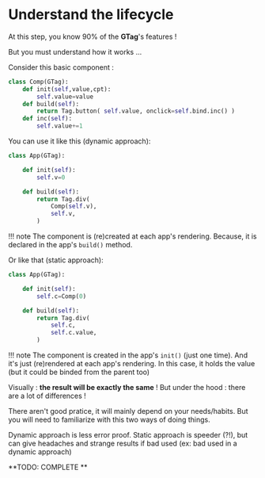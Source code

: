 # Understand the lifecycle

At this step, you know 90% of the **GTag**'s features ! 

But you must understand how it works ...

Consider this basic component :
```python
class Comp(GTag):
    def init(self,value,cpt):
        self.value=value
    def build(self):
        return Tag.button( self.value, onclick=self.bind.inc() )
    def inc(self):
        self.value+=1
```

You can use it like this (dynamic approach):
```python
class App(GTag):

    def init(self):
        self.v=0

    def build(self):
        return Tag.div(
            Comp(self.v),
            self.v,
        )
```
!!! note
    The component is (re)created at each app's rendering. Because, it is declared in the app's `build()` method. 

Or like that (static approach):
```python
class App(GTag):

    def init(self):
        self.c=Comp(0)

    def build(self):
        return Tag.div(
            self.c,
            self.c.value,
        )
```

!!! note
    The component is created in the app's `init()` (just one time). And it's just (re)rendered at each app's rendering. 
    In this case, it holds the value (but it could be binded from the parent too)
    
Visually : **the result will be exactly the same** ! But under the hood : there are a lot of differences !

There aren't good pratice, it will mainly depend on your needs/habits. But you will need to familiarize with this two ways
of doing things.

Dynamic approach is less error proof. Static approach is speeder (?!), but can give headaches and strange results
if bad used (ex: bad used in a dynamic approach)


**TODO: COMPLETE **

